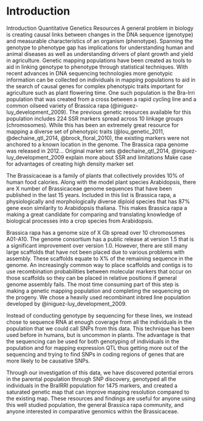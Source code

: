 # Introduction
Introduction
Quantitative Genetics Resources
A general problem in biology is creating causal links between changes in the DNA sequence (genotype) and measurable characteristics of an organism (phenotype). Spanning the genotype to phenotype gap has implications for understanding human and animal diseases as well as understanding drivers of plant growth and yield in agriculture. Genetic mapping populations have been created as tools to aid in linking genotype to phenotype through statistical techniques. With recent advances in DNA sequencing technologies more genotypic information can be collected on individuals in mapping populations to aid in the search of causal genes for complex phenotypic traits important for agriculture such as plant flowering time. One such population is the Bra-Irri population that was created from a cross between a rapid cycling line and a common oilseed variety of Brassica rapa (@iniguez-luy_development_2009).
The previous genetic resources available for this population includes 224 SSR markers spread across 10 linkage groups (chromosomes). While this has been an extremely great resource for mapping a diverse set of phenotypic traits (@lou_genetic_2011, @dechaine_qtl_2014, @brock_floral_2010), the existing markers were not anchored to a known location in the genome. The Brassica rapa genome was released in 2012...
Original marker sets @dechaine_qtl_2014, @iniguez-luy_development_2009
explain more about SSR and limitations
Make case for advantages of creating high density marker set

The Brassicaceae is a family of plants that collectively provides 10% of human food calories. Along with the model plant species Arabidopsis, there are X number of Brassicaceae genome sequences that have been published in the last 15 years. Included in this list is Brassica rapa, a physiologically and morphologically diverse diploid species that has 87% gene exon similarity to Arabidopsis thaliana. This makes Brassica rapa a making a great candidate for comparing and translating knowledge of biological processes into a crop species from Arabidopsis.

Brassica rapa has a genome size of X Gb spread over 10 chromosomes A01-A10. The genome consortium has a public release at version 1.5 that is a significant improvement over version 1.0. However, there are still many large scaffolds that have not been placed due to various problems with assembly. These scaffolds equate to X% of the remaining sequence in the genome. An increasingly common way to place scaffolds and contigs is to use recombination probabilities between molecular markers that occur on those scaffolds so they can be placed in relative positions if general genome assembly fails. The most time consuming part of this step is making a genetic mapping population and completing the sequencing on the progeny. We chose a heavily used recombinant inbred line population developed by @iniguez-luy_development_2009.

Instead of conducting genotype by sequencing for these lines, we instead chose to sequence RNA at enough coverage from all the individuals in the population that we could call SNPs from this data. This technique has been used before in humans, but is uncommon in plants. The advantage is that the sequencing can be used for both genotyping of individuals in the population and for mapping expression QTL thus getting more out of the sequencing and trying to find SNPs in coding regions of genes that are more likely to be causative SNPs.

Through our investigation of this data, we have discovered potential errors in the parental population through SNP discovery, genotyped all the individuals in the BraIRRI population for 1475 markers, and created a saturated genetic map that can improve mapping resolution compared to the existing map. These resources and findings are useful for anyone using this well studied population, the general Brassica rapa community, and anyone interested in comparative genomics within the Brassicaceae.
